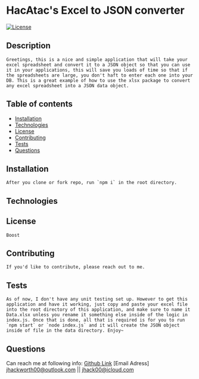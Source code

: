 # HacAtac's Excel to JSON converter

[![License](https://img.shields.io/badge/License-Boost%201.0-lightblue.svg)](https://www.boost.org/LICENSE_1_0.txt)

## Description

    Greetings, this is a nice and simple application that will take your excel spreadsheet and convert it to a JSON object so that you can use it in your applications, this will save you loads of time so that if the spreadsheets are large, you don't haft to enter each one into your DB. This is a great example of how to use the xlsx package to convert any excel spreadsheet into a JSON data object.

## Table of contents

- [Installation](#installation)
- [Technologies](#technologies)
- [License](#license)
- [Contributing](#contributing)
- [Tests](#tests)
- [Questions](#questions)

## Installation

    After you clone or fork repo, run `npm i` in the root directory.

## Technologies

## License

    Boost

## Contributing

    If you'd like to contribute, please reach out to me.

## Tests

    As of now, I don't have any unit testing set up. However to get this application and have it working, just copy and paste your excel file into the root directory of this application, and make sure to name it Data.xlsx unless you rename it something else inside of the logic in index.js. Once that is done, all that is required is for you to run `npm start` or `node index.js` and it will create the JSON object inside of file in the data directory. Enjoy~

## Questions

Can reach me at following info:
[Github Link](https://github.com/https://github.com/HacAtac/excelToJson)
[Email Adress] jhackworth00@outlook.com || jhack00@icloud.com

